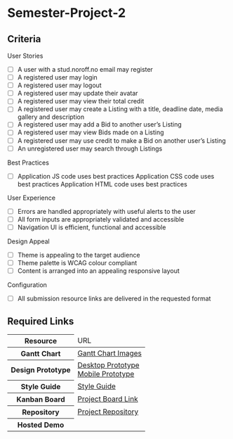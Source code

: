 # Semester-Project-2

## Criteria

User Stories

- [ ] A user with a stud.noroff.no email may register
- [ ] A registered user may login
- [ ] A registered user may logout
- [ ] A registered user may update their avatar
- [ ] A registered user may view their total credit
- [ ] A registered user may create a Listing with a title, deadline date, media gallery and description
- [ ] A registered user may add a Bid to another user’s Listing
- [ ] A registered user may view Bids made on a Listing
- [ ] A registered user may use credit to make a Bid on another user’s Listing
- [ ] An unregistered user may search through Listings

Best Practices

- [ ] Application JS code uses best practices
      Application CSS code uses best practices
      Application HTML code uses best practices

User Experience

- [ ] Errors are handled appropriately with useful alerts to the user
- [ ] All form inputs are appropriately validated and accessible
- [ ] Navigation UI is efficient, functional and accessible

Design Appeal

- [ ] Theme is appealing to the target audience
- [ ] Theme palette is WCAG colour compliant
- [ ] Content is arranged into an appealing responsive layout

Configuration

- [ ] All submission resource links are delivered in the requested format

## Required Links

<table>
  <thead>
    <tr>
      <th>Resource</th>
      <td>URL</td>
    </tr>
  </thead>
  <tbody>
    <tr>
      <th>Gantt Chart</th>
      <td><a href="https://github.com/Anclagen/Semester-Project-2/blob/main/planning-and-design/Gantt-Chart-Images">Gantt Chart Images</a></td>
    </tr>
    <tr>
      <th>Design Prototype</th>
      <td><a href="https://xd.adobe.com/view/f07ca203-09ac-4cda-b808-8d35e7f94ef0-a52f/">Desktop Prototype</a> </br>
      <a href="https://xd.adobe.com/view/7a90c2e2-12b2-4135-bdda-00d2514d612b-2fc3/">Mobile Prototype</a></td>
    </tr>
    <tr>
      <th>Style Guide</th>
      <td><a href="https://xd.adobe.com/view/666988e0-4582-49ce-b57f-dae078f5507c-333a/">Style Guide</a></td>
    </tr>
    <tr>
      <th>Kanban Board</th>
      <td><a href="https://github.com/users/Anclagen/projects/2/views/1?layout=board">Project Board Link</a></td>
    </tr>
    <tr>
      <th>Repository</th>
      <td><a href="https://github.com/Anclagen/Semester-Project-2">Project Repository</a></td>
    </tr>
    <tr>
      <th>Hosted Demo</th>
      <td></td>
    </tr>
  </tbody>
</table>
